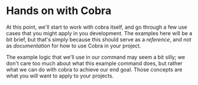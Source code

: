 # Hands on with Cobra

At this point, we'll start to work with cobra itself, and go through a few use
cases that you might apply in you development. The examples here will be a bit
brief, but that's simply because this should serve as a _reference_, and not as
_documentation_ for how to use Cobra in your project.

The example logic that we'll use in our command may seem a bit silly; we don't
care too much about what this example command does, but rather what we can do with
cobra to achieve our end goal. Those concepts are what you will want to apply to
your projects.

